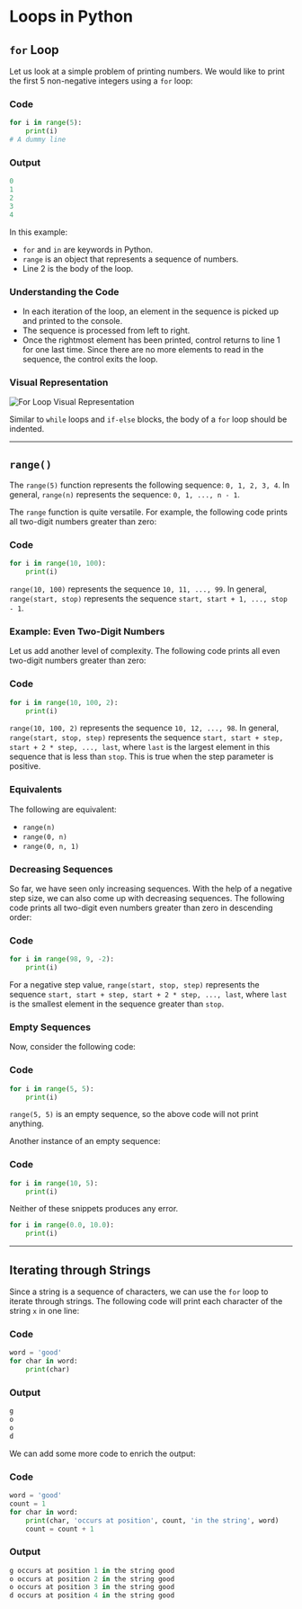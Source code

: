 # Loops in Python

## `for` Loop

Let us look at a simple problem of printing numbers. We would like to print the first 5 non-negative integers using a `for` loop:

### Code

```python
for i in range(5):
    print(i)
# A dummy line
```

### Output

```python
0
1
2
3
4
```

In this example:

- `for` and `in` are keywords in Python.
- `range` is an object that represents a sequence of numbers.
- Line 2 is the body of the loop.

### Understanding the Code

- In each iteration of the loop, an element in the sequence is picked up and printed to the console.
- The sequence is processed from left to right.
- Once the rightmost element has been printed, control returns to line 1 for one last time. Since there are no more elements to read in the sequence, the control exits the loop.

### Visual Representation

![For Loop Visual Representation](path/to/visual_representation.png)

Similar to `while` loops and `if-else` blocks, the body of a `for` loop should be indented.

---

## `range()`

The `range(5)` function represents the following sequence: `0, 1, 2, 3, 4`. In general, `range(n)` represents the sequence: `0, 1, ..., n - 1`.

The `range` function is quite versatile. For example, the following code prints all two-digit numbers greater than zero:

### Code

```python
for i in range(10, 100):
    print(i)
```

`range(10, 100)` represents the sequence `10, 11, ..., 99`. In general, `range(start, stop)` represents the sequence `start, start + 1, ..., stop - 1`.

### Example: Even Two-Digit Numbers

Let us add another level of complexity. The following code prints all even two-digit numbers greater than zero:

### Code

```python
for i in range(10, 100, 2):
    print(i)
```

`range(10, 100, 2)` represents the sequence `10, 12, ..., 98`. In general, `range(start, stop, step)` represents the sequence `start, start + step, start + 2 * step, ..., last`, where `last` is the largest element in this sequence that is less than `stop`. This is true when the step parameter is positive.

### Equivalents

The following are equivalent:

- `range(n)`
- `range(0, n)`
- `range(0, n, 1)`

### Decreasing Sequences

So far, we have seen only increasing sequences. With the help of a negative step size, we can also come up with decreasing sequences. The following code prints all two-digit even numbers greater than zero in descending order:

### Code

```python
for i in range(98, 9, -2):
    print(i)
```

For a negative step value, `range(start, stop, step)` represents the sequence `start, start + step, start + 2 * step, ..., last`, where `last` is the smallest element in the sequence greater than `stop`.

### Empty Sequences

Now, consider the following code:

### Code

```python
for i in range(5, 5):
    print(i)
```

`range(5, 5)` is an empty sequence, so the above code will not print anything.

Another instance of an empty sequence:

### Code

```python
for i in range(10, 5):
    print(i)
```

Neither of these snippets produces any error.

```python
for i in range(0.0, 10.0):
    print(i)
```

---

## Iterating through Strings

Since a string is a sequence of characters, we can use the `for` loop to iterate through strings. The following code will print each character of the string `x` in one line:

### Code

```python
word = 'good'
for char in word:
    print(char)
```

### Output

```python
g
o
o
d
```

We can add some more code to enrich the output:

### Code

```python
word = 'good'
count = 1
for char in word:
    print(char, 'occurs at position', count, 'in the string', word)
    count = count + 1
```

### Output

```python
g occurs at position 1 in the string good
o occurs at position 2 in the string good
o occurs at position 3 in the string good
d occurs at position 4 in the string good
```
